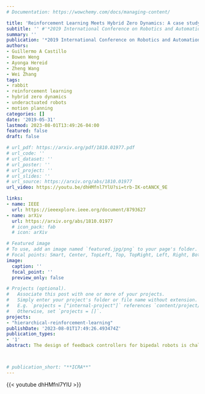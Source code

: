 ```yaml
---
# Documentation: https://wowchemy.com/docs/managing-content/

title: 'Reinforcement Learning Meets Hybrid Zero Dynamics: A case study for RABBIT'
subtitle: '' #'*2019 International Conference on Robotics and Automation (**ICRA**)*'
summary: ''
publication: '*2019 International Conference on Robotics and Automation (**ICRA**)*'
authors:
- Guillermo A Castillo
- Bowen Weng
- Ayonga Hereid
- Zheng Wang
- Wei Zhang
tags: 
- rabbit
- reinforcement learning
- hybrid zero dynamics
- underactuated robots
- motion planning
categories: []
date: '2019-05-31'
lastmod: 2023-08-01T13:49:26-04:00
featured: false
draft: false

# url_pdf: https://arxiv.org/pdf/1810.01977.pdf
# url_code: ''
# url_dataset: ''
# url_poster: ''
# url_project: ''
# url_slides: ''
# url_source: https://arxiv.org/abs/1810.01977
url_video: https://youtu.be/dhHMfnl7YlU?si=trb-IK-otANCK_9E

links:
- name: IEEE
  url: https://ieeexplore.ieee.org/document/8793627
- name: arXiv
  url: https://arxiv.org/abs/1810.01977
  # icon_pack: fab
  # icon: arXiv

# Featured image
# To use, add an image named `featured.jpg/png` to your page's folder.
# Focal points: Smart, Center, TopLeft, Top, TopRight, Left, Right, BottomLeft, Bottom, BottomRight.
image:
  caption: ''
  focal_point: ''
  preview_only: false

# Projects (optional).
#   Associate this post with one or more of your projects.
#   Simply enter your project's folder or file name without extension.
#   E.g. `projects = ["internal-project"]` references `content/project/deep-learning/index.md`.
#   Otherwise, set `projects = []`.
projects: 
- "hierarchical-reinforcement-learning"
publishDate: '2023-08-01T17:49:26.493474Z'
publication_types:
- '1'
abstract: The design of feedback controllers for bipedal robots is challenging due to the hybrid nature of its dynamics and the complexity imposed by high-dimensional bipedal models. In this paper, we present a novel approach for the design of feedback controllers using Reinforcement Learning (RL) and Hybrid Zero Dynamics (HZD). Existing RL approaches for bipedal walking are inefficient as they do not consider the underlying physics, often requires substantial training, and the resulting controller may not be applicable to real robots. HZD is a powerful tool for bipedal control with local stability guarantees of the walking limit cycles. In this paper, we propose a non traditional RL structure that embeds the HZD framework into the policy learning. More specifically, we propose to use RL to find a control policy that maps from the robot's reduced order states to a set of parameters that define the desired trajectories for the robot's joints through the virtual constraints. Then, these trajectories are tracked using an adaptive PD controller. The method results in a stable and robust control policy that is able to track variable speed within a continuous interval. Robustness of the policy is evaluated by applying external forces to the torso of the robot. The proposed RL framework is implemented and demonstrated in OpenAI Gym with the MuJoCo physics engine based on the well-known RABBIT robot model. 



# publication_short: "**ICRA**"
---
```


{{< youtube dhHMfnl7YlU >}}

<!-- <iframe width="720" height="405" src="https://www.youtube.com/embed/dhHMfnl7YlU?si=trb-IK-otANCK_9E?autoplay=1&loop=1" title="YouTube video player" frameborder="0" allow="accelerometer; autoplay; clipboard-write; encrypted-media; gyroscope; picture-in-picture; web-share" allowfullscreen></iframe> -->